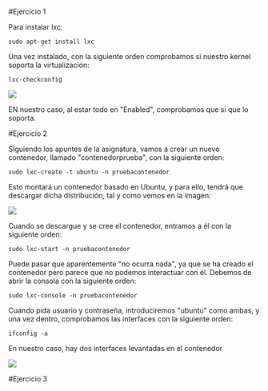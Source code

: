 #Ejercicio 1

Para instalar lxc:

	sudo apt-get install lxc

Una vez instalado, con la siguiente orden comprobamos si nuestro kernel soporta la virtualización:

	lxc-checkconfig

![](EJercicio1)

EN nuestro caso, al estar todo en "Enabled", comprobamos que si que lo soporta.

#Ejercicio 2

SIguiendo los apuntes de la asignatura, vamos a crear un nuevo contenedor, llamado "contenedorprueba", con la siguiente orden:

	sudo lxc-create -t ubuntu -n pruebacontenedor
    
Esto montará un contenedor basado en Ubuntu, y para ello, tendrá que descargar dicha distribución, tal y como vemos en la imagen:

![](EJercicio2-1)

Cuando se descargue y se cree el contenedor, entramos a él con la siguiente orden:

	sudo lxc-start -n pruebacontenedor

Puede pasar que aparentemente "no ocurra nada", ya que se ha creado el contenedor pero parece que no podemos interactuar con él. Debemos de abrir la consola con la siguiente orden:

	sudo lxc-console -n pruebacontenedor
    
Cuando pida usuario y contraseña, introduciremos "ubuntu" como ambas, y una vez dentro, comprobamos las interfaces con la siguiente orden:

	ifconfig -a

En nuestro caso, hay dos interfaces levantadas en el contenedor

![](Ejercicio2-2)

#Ejercicio 3

